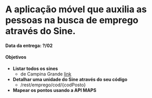 # A aplicação móvel que auxilia as pessoas na busca de emprego através do Sine.

#### Data da entrega: ?/02 ####
#### Objetivos ####
 - **Listar todos os sines**
   - de Campina Grande [link](http://mobile-aceite.tcu.gov.br/mapa-da-saude/rest/emprego/latitude/-7.242662/longitude/-35.9716057/raio/100)
 - **Detalhar uma unidade do Sine através do seu código**
   - /rest/emprego/cod/{codPosto}
 - **Mapear os pontos usando a API MAPS**
